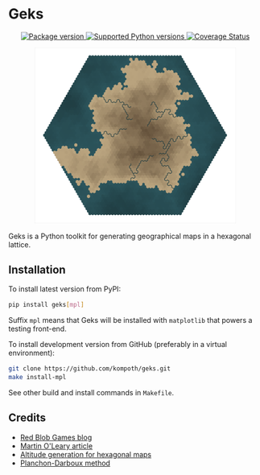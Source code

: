 # Geks

<p align="center">
    <a href="https://pypi.org/project/geks" target="_blank">
        <img src="https://img.shields.io/pypi/v/geks" alt="Package version">
    </a>
    <a href="https://pypi.org/project/geks" target="_blank">
        <img src="https://img.shields.io/pypi/pyversions/geks.svg" alt="Supported Python versions">
    </a> 
    <a href='https://coveralls.io/github/kompoth/geks?branch=main'>
        <img src='https://coveralls.io/repos/github/kompoth/geks/badge.svg?branch=main&kill_cache=1' alt='Coverage Status' />
    </a>
</p>
<p align="center">
    <img src="https://raw.githubusercontent.com/kompoth/geks/main/img/example.png" width="400">
</p>

Geks is a Python toolkit for generating geographical maps in a hexagonal lattice.

## Installation

To install latest version from PyPI:
```bash
pip install geks[mpl]
```
Suffix `mpl` means that Geks will be installed with `matplotlib` that powers a
testing front-end.

To install development version from GitHub (preferably in a virtual environment):
```bash
git clone https://github.com/kompoth/geks.git
make install-mpl
```
See other build and install commands in `Makefile`.

## Credits

- [Red Blob Games blog](https://www.redblobgames.com/)
- [Martin O'Leary article](https://mewo2.com/notes/terrain/)
- [Altitude generation for hexagonal maps](https://github.com/generesque/hexmap)
- [Planchon-Darboux method](https://www.researchgate.net/publication/240407597_A_fast_simple_and_versatile_algorithm_to_fill_the_depressions_of_digital_elevation_models)








































